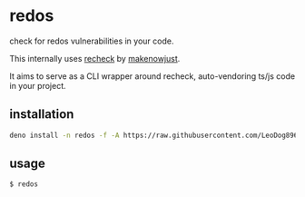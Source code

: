# redos

check for redos vulnerabilities in your code.

This internally uses [recheck](https://makenowjust-labs.github.io/recheck/) by
[makenowjust](https://github.com/makenowjust).

It aims to serve as a CLI wrapper around recheck, auto-vendoring ts/js code in
your project.

## installation

```sh
deno install -n redos -f -A https://raw.githubusercontent.com/LeoDog896/redos/main/index.ts
```

## usage

```bash
$ redos
```
